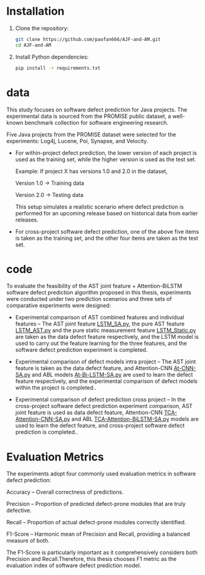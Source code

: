 # Installation
1. Clone the repository:
   ```bash
   git clone https://github.com/paofan666/AJF-and-AM.git
   cd AJF-and-AM
   ```
2. Install Python dependencies:
   ```bash
   pip install -r requirements.txt
   ```
# data
This study focuses on software defect prediction for Java projects.
The experimental data is sourced from the PROMISE public dataset, a well-known benchmark collection for software engineering research.

Five Java projects from the PROMISE dataset were selected for the experiments: Log4j, Lucene, Poi, Synapse, and Velocity.
- For within-project defect prediction, the lower version of each project is used as the training set, while the higher version is used as the test set.

  Example:
  If project X has versions 1.0 and 2.0 in the dataset,

  Version 1.0 → Training data

  Version 2.0 → Testing data

  This setup simulates a realistic scenario where defect prediction is performed for an upcoming release based on historical data from earlier releases.
- For cross-project software defect prediction, one of the above five items is taken as the training set, and the other four items are taken as the test set. 

# code
To evaluate the feasibility of the AST joint feature + Attention-BiLSTM software defect prediction algorithm proposed in this thesis, experiments were conducted under two prediction scenarios and three sets of comparative experiments were designed:

- Experimental comparison of AST combined features and individual features – The AST joint feature [LSTM_SA.py](code/LSTM_SA.py), the pure AST feature [LSTM_AST.py](code/LSTM_AST.py) and the pure static measurement feature [LSTM_Static.py](code/LSTM_Static.py) are taken as the data defect feature respectively, and the LSTM model is used to carry out the feature learning for the three features, and the software defect prediction experiment is completed.

- Experimental comparison of defect models intra project – The AST joint feature is taken as the data defect feature, and Attention-CNN [At-CNN-SA.py](code/At-CNN-SA.py) and ABL models [At-Bi-LSTM-SA.py](code/At-Bi-LSTM-SA.py) are used to learn the defect feature respectively, and the experimental comparison of defect models within the project is completed..

- Experimental comparison of defect prediction cross project – In the cross-project software defect prediction experiment comparison, AST joint feature is used as data defect feature, Attention-CNN [TCA-Attention-CNN-SA.py](code/TCA-Attention-CNN-SA.py) and ABL [TCA-Attention-BiLSTM-SA.py](code/TCA-Attention-BiLSTM-SA.py) models are used to learn the defect feature, and cross-project software defect prediction is completed..

# Evaluation Metrics

  The experiments adopt four commonly used evaluation metrics in software defect prediction:

  Accuracy – Overall correctness of predictions.

  Precision – Proportion of predicted defect-prone modules that are truly defective.

  Recall – Proportion of actual defect-prone modules correctly identified.

  F1-Score – Harmonic mean of Precision and Recall, providing a balanced measure of both.

  The F1-Score is particularly important as it comprehensively considers both Precision and Recall.Therefore, this thesis chooses F1 metric as the evaluation index of software defect prediction model.
